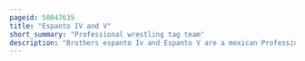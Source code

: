 ```yaml
---
pageid: 50047635
title: "Espanto IV and V"
short_summary: "Professional wrestling tag team"
description: "Brothers espanto Iv and Espanto V are a mexican Professional Wrestling Tag Team who primarily worked as a Rudo Team on the mexican independent Circuit. While both Brothers were unmasked in the Ring no Documentation of their Birth Names have been found."
---
```

